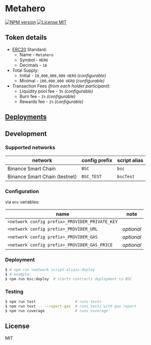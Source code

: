 # Metahero

[![NPM version][npm-image]][npm-url]
[![License MIT][license-image]][license-url]

## Token details

* [ERC20](https://github.com/ethereum/EIPs/blob/master/EIPS/eip-20.md) Standard: 
  * Name - `Metahero`
  * Symbol - `HERO`
  * Decimals - `18`
* Total Supply:
  * Initial - `10,000,000,000 HERO` _(configurable)_
  * Minimal - `100,000,000 HERO` _(configurable)_
* Transaction Fees _(from each holder participant)_:
  * Liquidity pool fee - `3%` _(configurable)_ 
  * Burn fee - `1%` _(configurable)_
  * Rewards fee - `1%` _(configurable)_

## [Deployments](../deployments/README.md)

## Development

### Supported networks

| network | config prefix | script alias |
| --- | --- | --- |
| Binance Smart Chain | `BSC` | `bsc` |
| Binance Smart Chain (testnet) | `BSC_TEST` | `bscTest` |

### Configuration

via `env` variables:

| name | note |
| --- | --- |
| `<network config prefix>_PROVIDER_PRIVATE_KEY` | |
| `<network config prefix>_PROVIDER_URL` | _optional_ |
| `<network config prefix>_PROVIDER_GAS` | _optional_ |
| `<network config prefix>_PROVIDER_GAS_PRICE` | _optional_ |

### Deployment

```bash
$ # npm run <network script alias>:deploy
$ # example:
$ npm run bsc:deploy  # starts contracts deployment to BSC
```

### Testing

```bash
$ npm run test                  # runs tests
$ npm run test -- --report-gas  # runs tests with gas report
$ npm run coverage              # runs coverage
```

## License

MIT

[npm-image]: https://badge.fury.io/js/%40metahero%2Fcontracts.svg
[npm-url]: https://npmjs.org/package/@metahero/contracts
[license-image]: https://img.shields.io/badge/License-MIT-yellow.svg
[license-url]: https://github.com/metahero-token/metahero-contracts/blob/master/LICENSE
